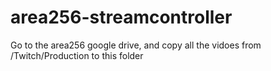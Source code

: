 # area256-streamcontroller

Go to the area256 google drive, and copy all the vidoes from /Twitch/Production to this folder
